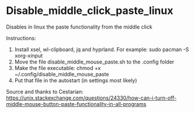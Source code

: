 # Disable_middle_click_paste_linux
Disables in linux the paste functionality from the middle click 

Instructions:

1) Install xsel, wl-clipboard, jq and hyprland. For example:  sudo pacman -S xorg-xinput
2) Move the file disable_middle_mouse_paste.sh to the .config folder
3) Make the file executable: chmod +x ~/.config/disable_middle_mouse_paste
4) Put that file in the autostart (in settings most likely)

Source and thanks to Cestarian: https://unix.stackexchange.com/questions/24330/how-can-i-turn-off-middle-mouse-button-paste-functionality-in-all-programs
